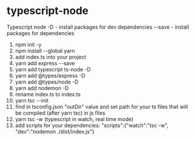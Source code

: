 # typescript-node
Typescript node
-D - install packages for dev dependencies
--save - install packages for dependencies
1) npm init -y
2) npm install --global yarn
3) add index.ts into your project
4) yarn add express --save
5) yarn add typescript ts-node -D
6) yarn add @types/express -D
7) yarn add @types/node -D
8) yarn add nodemon -D
9) rename index.ts to index.ts
10) yarn tsc --init
11) find in tsconfig.json "outDir" value and set path for your ts files that will be compiled (after yarn tsc) in js files
12) yarn tsc -w (typescript in watch, real time mode)
13) add scripts for your dependencies: "scripts":{"watch":"tsc -w", "dev":"nodemon ./dist/index.js"}